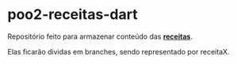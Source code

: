 # poo2-receitas-dart

Repositório feito para armazenar conteúdo das **[receitas](https://sites.google.com/view/fabricio10/p%C3%A1gina-inicial/cursos/oo-dart?authuser=0)**.

Elas ficarão dividas em branches, sendo representado por receitaX.
